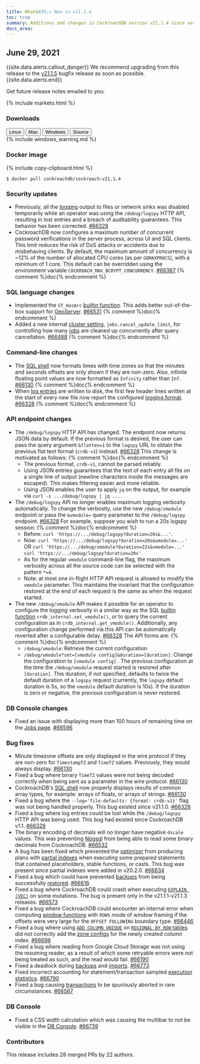 ```yaml
---
title: What&#39;s New in v21.1.4
toc: true
summary: Additions and changes in CockroachDB version v21.1.4 since version v21.1.3
docs_area: 
---
```


## June 29, 2021

{{site.data.alerts.callout_danger}}
We recommend upgrading from this release to the [v21.1.5](v21.1.5.html) bugfix release as soon as possible.
{{site.data.alerts.end}}

Get future release notes emailed to you:

{% include marketo.html %}

### Downloads

<div id="os-tabs" class="filters clearfix">
    <a href="https://binaries.cockroachdb.com/cockroach-v21.1.4.linux-amd64.tgz"><button id="linux" class="filter-button" data-scope="linux" data-eventcategory="linux-binary-release-notes">Linux</button></a>
    <a href="https://binaries.cockroachdb.com/cockroach-v21.1.4.darwin-10.9-amd64.tgz"><button id="mac" class="filter-button" data-scope="mac" data-eventcategory="mac-binary-release-notes">Mac</button></a>
    <a href="https://binaries.cockroachdb.com/cockroach-v21.1.4.windows-6.2-amd64.zip"><button id="windows" class="filter-button" data-scope="windows" data-eventcategory="windows-binary-release-notes">Windows</button></a>
    <a href="https://binaries.cockroachdb.com/cockroach-v21.1.4.src.tgz"><button id="source" class="filter-button" data-scope="source" data-eventcategory="source-release-notes">Source</button></a>
</div>

<section class="filter-content" data-scope="windows">
{% include windows_warning.md %}
</section>

### Docker image

{% include copy-clipboard.html %}
~~~shell
$ docker pull cockroachdb/cockroach:v21.1.4
~~~

### Security updates

- Previously, all the [logging](../v21.1/logging-overview.html) output to files or network sinks was disabled temporarily while an operator was using the `/debug/logspy` HTTP API, resulting in lost entries and a breach of auditability guarantees. This behavior has been corrected. [#66328][#66328]
- CockroachDB now configures a maximum number of concurrent password verifications in the server process, across UI and SQL clients. This limit reduces the risk of DoS attacks or accidents due to misbehaving clients. By default, the maximum amount of concurrency is ~12% of the number of allocated CPU cores (as per `GOMAXPROCS`), with a minimum of 1 core. This default can be overridden using the environment variable `COCKROACH_MAX_BCRYPT_CONCURRENCY`. [#66367][#66367] {% comment %}doc{% endcomment %}

### SQL language changes

- Implemented the `ST_HasArc` [builtin function](../v21.1/functions-and-operators.html#spatial-functions). This adds better out-of-the-box support for [GeoServer](../v21.1/geoserver.html). [#66531][#66531] {% comment %}doc{% endcomment %}
- Added a new internal [cluster setting](../v21.1/cluster-settings.html), `jobs.cancel_update_limit`, for controlling how many [jobs](../v21.1/show-jobs.html) are cleaned up concurrently after query cancellation. [#66488][#66488] {% comment %}doc{% endcomment %}

### Command-line changes

- The [SQL shell](../v21.1/cockroach-sql.html) now formats times with time zones so that the minutes and seconds offsets are only shown if they are non-zero. Also, infinite floating point values are now formatted as `Infinity` rather than `Inf`. [#66130][#66130] {% comment %}doc{% endcomment %}
- When [log entries](../v21.1/logging-overview.html) are written to disk, the first few header lines written at the start of every new file now report the configured [logging format](../v21.1/log-formats.html). [#66328][#66328] {% comment %}doc{% endcomment %}

### API endpoint changes

- The `/debug/logspy` HTTP API has changed. The endpoint now returns JSON data by default. If the previous format is desired, the user can pass the query argument `&flatten=1` to the `logspy` URL to obtain the previous flat text format (`crdb-v1`) instead. [#66328][#66328] This change is motivated as follows: {% comment %}doc{% endcomment %}
    - The previous format, `crdb-v1`, cannot be parsed reliably.
    - Using JSON entries guarantees that the text of each entry all fits on a single line of output (newline characters inside the messages are escaped). This makes filtering easier and more reliable.
    - Using JSON enables the user to apply `jq` on the output, for example via `curl -s .../debug/logspy | jq ...`.
- The `/debug/logspy` API no longer enables maximum logging verbosity automatically. To change the verbosity, use the new `/debug/vmodule` endpoint or pass the `&vmodule=` query parameter to the `/debug/logspy` endpoint. [#66328][#66328] For example, suppose you wish to run a 20s logspy session: {% comment %}doc{% endcomment %}
    - Before: `curl 'https://.../debug/logspy?duration=20s&...'`.
    - Now: `curl 'https://.../debug/logspy?duration=20s&vmodule=...'` OR `curl 'https://.../debug/vmodule?duration=22s&vmodule=...'   curl 'https://.../debug/logspy?duration=20s'`.
    - As for the regular `vmodule` command-line flag, the maximum verbosity across all the source code can be selected with the pattern `*=4`.
    - Note: at most one in-flight HTTP API request is allowed to modify the `vmodule` parameter. This maintains the invariant that the configuration restored at the end of each request is the same as when the request started.
- The new `/debug/vmodule` API makes it possible for an operator to configure the logging verbosity in a similar way as the SQL [builtin function](../v21.1/functions-and-operators.html) `crdb_internal.set_vmodule()`, or to query the current configuration as in `crdb_internal.get_vmodule()`. Additionally, any configuration change performed via this API can be automatically reverted after a configurable delay. [#66328][#66328] The API forms are: {% comment %}doc{% endcomment %}
    - `/debug/vmodule`: Retrieve the current configuration
    - `/debug/vmodule?set=[vmodule config]&duration=[duration]`: Change the configuration to `[vmodule config]` . The previous configuration at the time the `/debug/vmodule` request started is restored after `[duration]`. This duration, if not specified, defaults to twice the default duration of a `logspy` request (currently, the `logspy`   default duration is 5s, so the `vmodule` default duration is 10s). If the duration is zero or negative, the previous configuration is never restored.

### DB Console changes

- Fixed an issue with displaying more than 100 hours of remaining time on the [Jobs page](../v21.1/ui-jobs-page.html). [#66596][#66596]

### Bug fixes

- Minute timezone offsets are only displayed in the wire protocol if they are non-zero for `TimestampTZ` and `TimeTZ` values. Previously, they would always display. [#66130][#66130]
- Fixed a bug where binary `TimeTZ` values were not being decoded correctly when being sent as a parameter in the wire protocol. [#66130][#66130]
- CockroachDB's [SQL shell](../v21.1/cockroach-sql.html) now properly displays results of common array types, for example: arrays of floats, or arrays of strings. [#66130][#66130]
- Fixed a bug where the `--log='file-defaults: {format: crdb-v1}'` flag was not being handled properly. This bug existed since v21.1.0. [#66328][#66328]
- Fixed a bug where log entries could be lost while the `/debug/logspy` HTTP API was being used. This bug had existed since CockroachDB v1.1. [#66328][#66328]
- The binary encoding of decimals will no longer have negative `dscale` values. This was preventing [Npgsql](https://www.npgsql.org) from being able to read some binary decimals from CockroachDB. [#66532][#66532]
- A bug has been fixed which prevented the [optimizer](../v21.1/cost-based-optimizer.html) from producing plans with [partial indexes](../v21.1/partial-indexes.html) when executing some prepared statements that contained placeholders, stable functions, or casts. This bug was present since partial indexes were added in v20.2.0. [#66634][#66634]
- Fixed a bug which could have prevented [backups](../v21.1/backup.html) from being successfully [restored](../v21.1/restore.html). [#66616][#66616]
- Fixed a bug where CockroachDB could crash when executing [`EXPLAIN (VEC)`](../v21.1/explain.html#vec-option) on some mutations. The bug is present only in the v21.1.1-v21.1.3 releases. [#66573][#66573]
- Fixed a bug where CockroachDB could encounter an internal error when computing [window functions](../v21.1/window-functions.html) with `ROWS` mode of window framing if the offsets were very large for the `OFFSET FOLLOWING` boundary type. [#66446][#66446]
- Fixed a bug where using [`ADD COLUMN UNIQUE`](../v21.1/add-column.html) on [`REGIONAL BY ROW` tables](../v21.1/set-locality.html#regional-by-row) did not correctly add the [zone configs](../v21.1/configure-replication-zones.html) for the newly created column index. [#66696][#66696]
- Fixed a bug where reading from Google Cloud Storage was not using the resuming reader, as a result of which some retryable errors were not being treated as such, and the read would fail. [#66190][#66190]
- Fixed a deadlock during [backups](../v21.1/backup.html) and [imports](../v21.1/import.html). [#66773][#66773]
- Fixed incorrect accounting for statement/transaction sampled [execution statistics](../v21.1/explain-analyze.html). [#66790][#66790]
- Fixed a bug causing [transactions](../v21.1/transactions.html) to be spuriously aborted in rare circumstances. [#66567][#66567]

### DB Console

- Fixed a CSS width calculation which was causing the multibar to not be visible in the [DB Console](../v21.1/ui-overview.html). [#66739][#66739]

### Contributors

This release includes 28 merged PRs by 22 authors.

[#66130]: https://github.com/cockroachdb/cockroach/pull/66130
[#66190]: https://github.com/cockroachdb/cockroach/pull/66190
[#66328]: https://github.com/cockroachdb/cockroach/pull/66328
[#66367]: https://github.com/cockroachdb/cockroach/pull/66367
[#66446]: https://github.com/cockroachdb/cockroach/pull/66446
[#66473]: https://github.com/cockroachdb/cockroach/pull/66473
[#66488]: https://github.com/cockroachdb/cockroach/pull/66488
[#66531]: https://github.com/cockroachdb/cockroach/pull/66531
[#66532]: https://github.com/cockroachdb/cockroach/pull/66532
[#66567]: https://github.com/cockroachdb/cockroach/pull/66567
[#66573]: https://github.com/cockroachdb/cockroach/pull/66573
[#66596]: https://github.com/cockroachdb/cockroach/pull/66596
[#66616]: https://github.com/cockroachdb/cockroach/pull/66616
[#66634]: https://github.com/cockroachdb/cockroach/pull/66634
[#66696]: https://github.com/cockroachdb/cockroach/pull/66696
[#66739]: https://github.com/cockroachdb/cockroach/pull/66739
[#66773]: https://github.com/cockroachdb/cockroach/pull/66773
[#66790]: https://github.com/cockroachdb/cockroach/pull/66790
